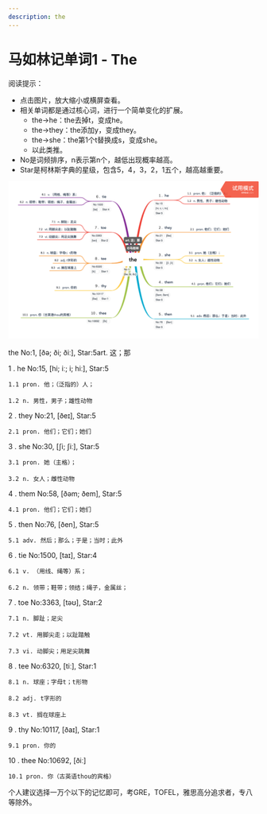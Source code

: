 ```yaml
---
description: the
---
```


# 马如林记单词1 - The

阅读提示：

* 点击图片，放大缩小或横屏查看。
* 相关单词都是通过核心词，进行一个简单变化的扩展。
  * the-&gt;he：the去掉t，变成he。
  * the-&gt;they：the添加y，变成they。
  * the-&gt;she：the第1个t替换成s，变成she。
  * 以此类推。
* No是词频排序，n表示第n个，越低出现概率越高。
* Star是柯林斯字典的星级，包含5，4，3，2，1五个，越高越重要。

![&#x70B9;&#x51FB;&#x56FE;&#x7247;&#xFF0C;&#x6A2A;&#x5C4F;&#x7F29;&#x653E;&#x540E;&#x6548;&#x679C;&#x66F4;&#x4F73;](.gitbook/assets/the.png)

the No:1, \[ðə; ði; ðiː\], Star:5art. 这；那 

1 . he No:15, \[hi; iː; i; hiː\], Star:5

    1.1 pron. 他；（泛指的）人；

    1.2 n. 男性，男子；雄性动物

2 . they No:21, \[ðeɪ\], Star:5

    2.1 pron. 他们；它们；她们

3 . she No:30, \[ʃi; ʃiː\], Star:5

    3.1 pron. 她（主格）；

    3.2 n. 女人；雌性动物

4 . them No:58, \[ðəm; ðem\], Star:5

    4.1 pron. 他们；它们；她们

5 . then No:76, \[ðen\], Star:5

    5.1 adv. 然后；那么；于是；当时；此外

6 . tie No:1500, \[taɪ\], Star:4

    6.1 v. （用线、绳等）系；

    6.2 n. 领带；鞋带；领结；绳子，金属丝；

7 . toe No:3363, \[təʊ\], Star:2

    7.1 n. 脚趾；足尖

    7.2 vt. 用脚尖走；以趾踏触

    7.3 vi. 动脚尖；用足尖跳舞

8 . tee No:6320, \[tiː\], Star:1

    8.1 n. 球座；字母t；t形物

    8.2 adj. t字形的

    8.3 vt. 搁在球座上

9 . thy No:10117, \[ðaɪ\], Star:1 

    9.1 pron. 你的

10 . thee No:10692, \[ðiː\] 

    10.1 pron. 你（古英语thou的宾格）

个人建议选择一万个以下的记忆即可，考GRE，TOFEL，雅思高分追求者，专八等除外。

